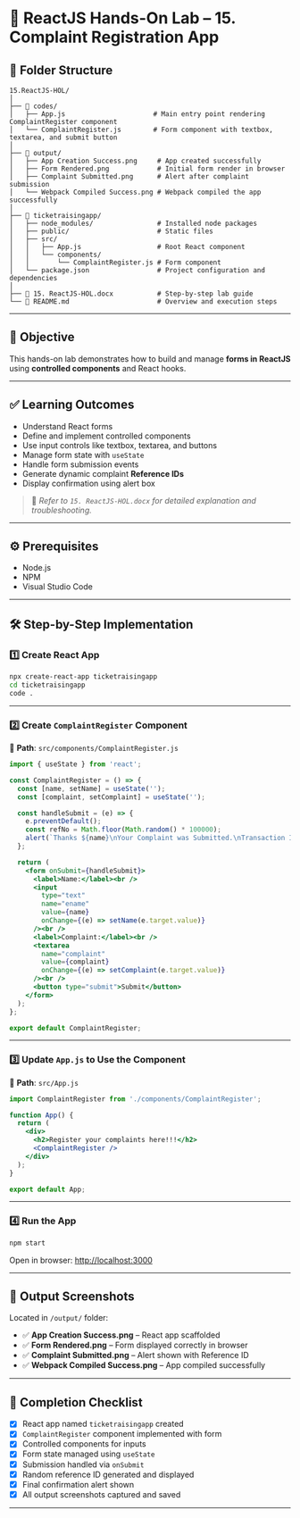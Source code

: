# 🚀 ReactJS Hands-On Lab – 15. Complaint Registration App

## 📁 Folder Structure

```
15.ReactJS-HOL/
│
├── 📂 codes/                         
│   ├── App.js                      # Main entry point rendering ComplaintRegister component
│   └── ComplaintRegister.js        # Form component with textbox, textarea, and submit button
│
├── 📂 output/                      
│   ├── App Creation Success.png     # App created successfully
│   ├── Form Rendered.png            # Initial form render in browser
│   ├── Complaint Submitted.png      # Alert after complaint submission
│   └── Webpack Compiled Success.png # Webpack compiled the app successfully
│
├── 📂 ticketraisingapp/            
│   ├── node_modules/                # Installed node packages
│   ├── public/                      # Static files
│   ├── src/                         
│   │   ├── App.js                   # Root React component
│   │   └── components/
│   │       └── ComplaintRegister.js # Form component
│   └── package.json                 # Project configuration and dependencies
│
├── 📄 15. ReactJS-HOL.docx           # Step-by-step lab guide
└── 📄 README.md                      # Overview and execution steps
```

---

## 🎯 Objective

This hands-on lab demonstrates how to build and manage **forms in ReactJS** using **controlled components** and React hooks.

---

## ✅ Learning Outcomes

* Understand React forms
* Define and implement controlled components
* Use input controls like textbox, textarea, and buttons
* Manage form state with `useState`
* Handle form submission events
* Generate dynamic complaint **Reference IDs**
* Display confirmation using alert box

> 🔎 *Refer to `15. ReactJS-HOL.docx` for detailed explanation and troubleshooting.*

---

## ⚙️ Prerequisites

* Node.js
* NPM
* Visual Studio Code

---

## 🛠️ Step-by-Step Implementation

### 1️⃣ Create React App

```bash
npx create-react-app ticketraisingapp
cd ticketraisingapp
code .
```

---

### 2️⃣ Create `ComplaintRegister` Component

📄 **Path**: `src/components/ComplaintRegister.js`

```jsx
import { useState } from 'react';

const ComplaintRegister = () => {
  const [name, setName] = useState('');
  const [complaint, setComplaint] = useState('');

  const handleSubmit = (e) => {
    e.preventDefault();
    const refNo = Math.floor(Math.random() * 100000);
    alert(`Thanks ${name}\nYour Complaint was Submitted.\nTransaction ID is: ${refNo}`);
  };

  return (
    <form onSubmit={handleSubmit}>
      <label>Name:</label><br />
      <input
        type="text"
        name="ename"
        value={name}
        onChange={(e) => setName(e.target.value)}
      /><br />
      <label>Complaint:</label><br />
      <textarea
        name="complaint"
        value={complaint}
        onChange={(e) => setComplaint(e.target.value)}
      /><br />
      <button type="submit">Submit</button>
    </form>
  );
};

export default ComplaintRegister;
```

---

### 3️⃣ Update `App.js` to Use the Component

📄 **Path**: `src/App.js`

```jsx
import ComplaintRegister from './components/ComplaintRegister';

function App() {
  return (
    <div>
      <h2>Register your complaints here!!!</h2>
      <ComplaintRegister />
    </div>
  );
}

export default App;
```

---

### 4️⃣ Run the App

```bash
npm start
```

Open in browser: [http://localhost:3000](http://localhost:3000)

---

## 📸 Output Screenshots

Located in `/output/` folder:

* ✅ **App Creation Success.png** – React app scaffolded
* ✅ **Form Rendered.png** – Form displayed correctly in browser
* ✅ **Complaint Submitted.png** – Alert shown with Reference ID
* ✅ **Webpack Compiled Success.png** – App compiled successfully

---

## 🏁 Completion Checklist

* [x] React app named `ticketraisingapp` created
* [x] `ComplaintRegister` component implemented with form
* [x] Controlled components for inputs
* [x] Form state managed using `useState`
* [x] Submission handled via `onSubmit`
* [x] Random reference ID generated and displayed
* [x] Final confirmation alert shown
* [x] All output screenshots captured and saved

---
